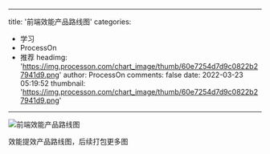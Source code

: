 
---
title: '前端效能产品路线图'
categories: 
 - 学习
 - ProcessOn
 - 推荐
headimg: 'https://img.processon.com/chart_image/thumb/60e7254d7d9c0822b27941d9.png'
author: ProcessOn
comments: false
date: 2022-03-23 05:19:52
thumbnail: 'https://img.processon.com/chart_image/thumb/60e7254d7d9c0822b27941d9.png'
---

<div>   
<img class="thumb" alt="前端效能产品路线图" src="https://img.processon.com/chart_image/thumb/60e7254d7d9c0822b27941d9.png" referrerpolicy="no-referrer">
<p>效能提效产品路线图，后续打包更多图</p>  
</div>
            